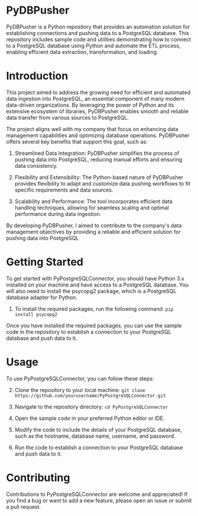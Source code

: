 # PyDBPusher
PyDBPusher is a Python repository that provides an automation solution for establishing connections and pushing data to a PostgreSQL database. This repository includes sample code and utilities demonstrating how to connect to a PostgreSQL database using Python and automate the ETL process, enabling efficient data extraction, transformation, and loading.


# Introduction
This project aimed to address the growing need for efficient and automated data ingestion into PostgreSQL, an essential component of many modern data-driven organizations. By leveraging the power of Python and its extensive ecosystem of libraries, PyDBPusher enables smooth and reliable data transfer from various sources to PostgreSQL.

The project aligns well with my company that focus on enhancing data management capabilities and optimizing database operations. PyDBPusher offers several key benefits that support this goal, such as:

1. Streamlined Data Integration: PyDBPusher simplifies the process of pushing data into PostgreSQL, reducing manual efforts and ensuring data consistency.

2. Flexibility and Extensibility: The Python-based nature of PyDBPusher provides flexibility to adapt and customize data pushing workflows to fit specific requirements and data sources.

3. Scalability and Performance: The tool incorporates efficient data handling techniques, allowing for seamless scaling and optimal performance during data ingestion.

By developing PyDBPusher, I aimed to contribute to the company's data management objectives by providing a reliable and efficient solution for pushing data into PostgreSQL


# Getting Started
 To get started with PyPostgreSQLConnector, you should have Python 3.x installed on your machine and have access to a PostgreSQL database. You will also need to install the psycopg2 package, which is a PostgreSQL database adapter for Python.

1. To install the required packages, run the following command:
`pip install psycopg2`

Once you have installed the required packages, you can use the sample code in the repository to establish a connection to your PostgreSQL database and push data to it.

# Usage
To use PyPostgreSQLConnector, you can follow these steps:

2. Clone the repository to your local machine:
`git clone https://github.com/yourusername/PyPostgreSQLConnector.git`

3. Navigate to the repository directory:
`cd PyPostgreSQLConnector`

4. Open the sample code in your preferred Python editor or IDE.

5. Modify the code to include the details of your PostgreSQL database, such as the hostname, database name, username, and password.

6. Run the code to establish a connection to your PostgreSQL database and push data to it.

# Contributing
Contributions to PyPostgreSQLConnector are welcome and appreciated! If you find a bug or want to add a new feature, please open an issue or submit a pull request.







